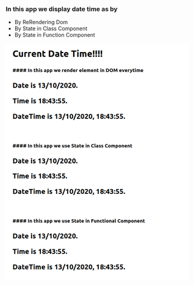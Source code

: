 ### In this app we display date time as by
 * By ReRendering Dom
 * By State in Class Component
 * By State in Function Component

![ScreenShot](screenshots/example.png)